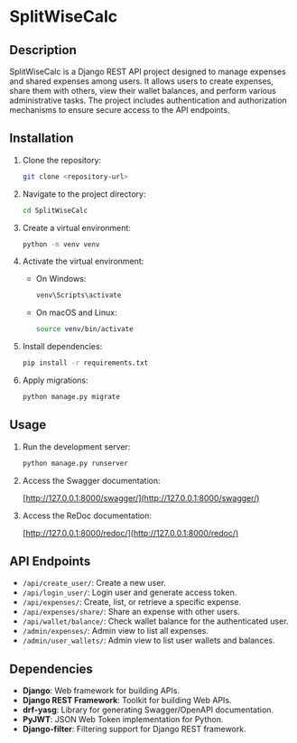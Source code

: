 # SplitWiseCalc

## Description

SplitWiseCalc is a Django REST API project designed to manage expenses and shared expenses among users. It allows users to create expenses, share them with others, view their wallet balances, and perform various administrative tasks. The project includes authentication and authorization mechanisms to ensure secure access to the API endpoints.

## Installation

1. Clone the repository:

    ```bash
    git clone <repository-url>
    ```

2. Navigate to the project directory:

    ```bash
    cd SplitWiseCalc
    ```

3. Create a virtual environment:

    ```bash
    python -m venv venv
    ```

4. Activate the virtual environment:

    - On Windows:

        ```bash
        venv\Scripts\activate
        ```

    - On macOS and Linux:

        ```bash
        source venv/bin/activate
        ```

5. Install dependencies:

    ```bash
    pip install -r requirements.txt
    ```

6. Apply migrations:

    ```bash
    python manage.py migrate
    ```

## Usage

1. Run the development server:

    ```bash
    python manage.py runserver
    ```

2. Access the Swagger documentation:

    [http://127.0.0.1:8000/swagger/](http://127.0.0.1:8000/swagger/)

3. Access the ReDoc documentation:

    [http://127.0.0.1:8000/redoc/](http://127.0.0.1:8000/redoc/)

## API Endpoints

- `/api/create_user/`: Create a new user.
- `/api/login_user/`: Login user and generate access token.
- `/api/expenses/`: Create, list, or retrieve a specific expense.
- `/api/expenses/share/`: Share an expense with other users.
- `/api/wallet/balance/`: Check wallet balance for the authenticated user.
- `/admin/expenses/`: Admin view to list all expenses.
- `/admin/user_wallets/`: Admin view to list user wallets and balances.

## Dependencies

- **Django**: Web framework for building APIs.
- **Django REST Framework**: Toolkit for building Web APIs.
- **drf-yasg**: Library for generating Swagger/OpenAPI documentation.
- **PyJWT**: JSON Web Token implementation for Python.
- **Django-filter**: Filtering support for Django REST framework.

